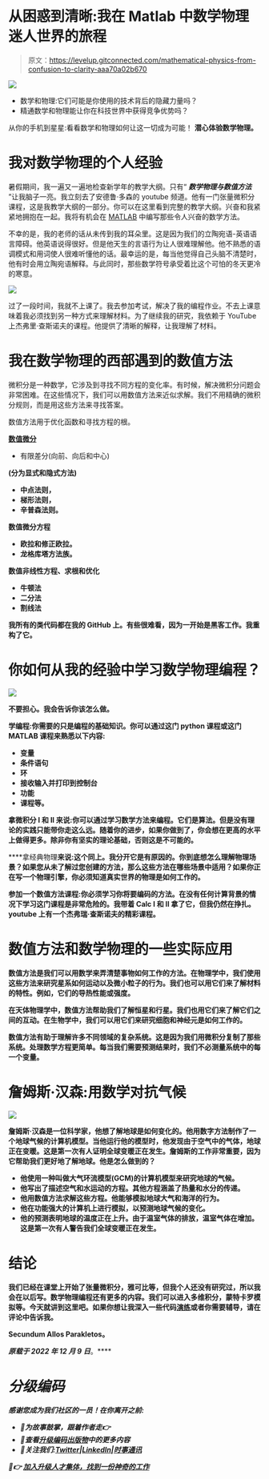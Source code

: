 # 从困惑到清晰:我在 Matlab 中数学物理迷人世界的旅程

> 原文：<https://levelup.gitconnected.com/mathematical-physics-from-confusion-to-clarity-aaa70a02b670>

![](img/d855842bce0b4767ae1dc6769c818629.png)

*   数学和物理:它们可能是你使用的技术背后的隐藏力量吗？
*   精通数学和物理能让你在科技世界中获得竞争优势吗？

从你的手机到星星:看看数学和物理如何让这一切成为可能！ **潜心体验数学物理。**

# 我对数学物理的个人经验

暑假期间，我一遍又一遍地检查新学年的教学大纲。只有“ ***数学物理与数值方法*** ”让我脑子一亮。我立刻去了安德鲁·多森的 youtube 频道。他有一门张量微积分课程，这是我教学大纲的一部分。你可以在这里看到完整的教学大纲。兴奋和我紧紧地拥抱在一起。我将有机会在 [MATLAB](https://www.mathworks.com/?s_tid=mlh_gn_logo) 中编写那些令人兴奋的数学方法。

不幸的是，我的老师的话从未传到我的耳朵里。这是因为我们的立陶宛语-英语语言障碍。他英语说得很好。但是他天生的言语行为让人很难理解他。他不熟悉的语调模式和用词使人很难听懂他的话。最幸运的是，每当他觉得自己头脑不清楚时，他有时会用立陶宛语解释。与此同时，那些数学符号承受着比这个可怕的冬天更冷的寒意。

![](img/994dcbc2a4b080f60a21c988608b6138.png)

过了一段时间，我就不上课了。我去参加考试，解决了我的编程作业。不去上课意味着我必须找到另一种方式来理解材料。为了继续我的研究，我依赖于 YouTube 上杰弗里·查斯诺夫的课程。他提供了清晰的解释，让我理解了材料。

# 我在数学物理的西部遇到的数值方法

微积分是一种数学，它涉及到寻找不同方程的变化率。有时候，解决微积分问题会非常困难。在这些情况下，我们可以用数值方法来近似求解。我们不用精确的微积分规则，而是用这些方法来寻找答案。

数值方法用于优化函数和寻找方程的根。

[**数值微分**](https://en.wikipedia.org/wiki/Numerical_differentiation)

*   有限差分(向前、向后和中心)

[](https://en.wikipedia.org/wiki/Numerical_integration)****(分为显式和隐式方法)****

*   **中点法则，**
*   **梯形法则，**
*   **辛普森法则。**

****数值微分方程****

*   **欧拉和修正欧拉。**
*   **龙格库塔方法族。**

****数值非线性方程、求根和优化****

*   **牛顿法**
*   **二分法**
*   **割线法**

**我所有的类代码都在我的 GitHub 上。有些很难看，因为一开始是黑客工作。我重构了它。**

# **你如何从我的经验中学习数学物理编程？**

**![](img/596086c1e0d7ca43656e8d55b1be1a28.png)**

**不要担心。我会告诉你该怎么做。**

****学编程**:你需要的只是编程的基础知识。你可以通过这门 python 课程或这门 MATLAB 课程来熟悉以下内容:**

*   **变量**
*   **条件语句**
*   **环**
*   **接收输入并打印到控制台**
*   **功能**
*   **课程等。**

****拿微积分 I 和 II** 来说:你可以通过学习数学方法来编程。它们是算法。但是没有理论的实践只能带你走这么远。随着你的进步，如果你做到了，你会想在更高的水平上做得更多。除非你有坚实的理论基础，否则这是不可能的。**

****拿经典物理**来说:这个同上。我分开它是有原因的。你到底想怎么理解物理场景？如果您从未了解过您创建的方法，那么这些方法在哪些场景中适用？如果你正在写一个物理引擎，你必须知道真实世界的物理是如何工作的。**

**参加一个数值方法课程:你必须学习你将要编码的方法。在没有任何计算背景的情况下学习这门课程是非常危险的。我带着 Calc I 和 II 拿了它，但我仍然在挣扎。youtube 上有一个杰弗瑞·查斯诺夫的精彩课程。**

# **数值方法和数学物理的一些实际应用**

**数值方法是我们可以用数学来弄清楚事物如何工作的方法。在物理学中，我们使用这些方法来研究星系如何运动以及微小粒子的行为。我们也可以用它们来了解材料的特性。例如，它们的导热性能或强度。**

**在天体物理学中，数值方法帮助我们了解恒星和行星。我们也用它们来了解它们之间的互动。在生物学中，我们可以用它们来研究细胞和神经元是如何工作的。**

**数值方法有助于理解许多不同领域的复杂系统。这是因为我们用微积分复制了那些系统。处理数学方程更简单。每当我们需要预测结果时，我们不必测量系统中的每一个变量。**

# **詹姆斯·汉森:用数学对抗气候**

**![](img/a7cefe32daf1261717a8aeaa075e3148.png)**

**詹姆斯·汉森是一位科学家，他想了解地球是如何变化的。他用数字方法制作了一个地球气候的计算机模型。当他运行他的模型时，他发现由于空气中的气体，地球正在变暖。这是第一次有人证明全球变暖正在发生。詹姆斯的工作非常重要，因为它帮助我们更好地了解地球。他是怎么做到的？**

*   **他使用一种叫做大气环流模型(GCM)的计算机模型来研究地球的气候。**
*   **他写出了描述空气和水运动的方程。其他方程涵盖了热量和水分的传递。**
*   **他用数值方法求解这些方程。他能够模拟地球大气和海洋的行为。**
*   **他在功能强大的计算机上进行模拟，以预测地球气候的变化。**
*   **他的预测表明地球的温度正在上升。由于温室气体的排放，温室气体在增加。这是第一次有人警告我们全球变暖正在发生。**

# **结论**

**我们已经在课堂上开始了张量微积分，雅可比等，但我个人还没有研究过，所以我会在以后写。数学物理编程还有更多的内容。我们可以进入多维积分，蒙特卡罗模拟等。今天就讲到这里吧。如果你想让我深入一些代码[演练](https://stephenadesina.com/category/advent-of-cyber-2022/)或者你需要辅导，请在评论中告诉我。**

****Secundum Allos Parakletos。****

***原载于 2022 年 12 月 9 日*[](https://stephenadesina.com/?p=303)**。****

# ***分级编码***

***感谢您成为我们社区的一员！在你离开之前:***

*   ***👏为故事鼓掌，跟着作者走👉***
*   ***📰查看[升级编码出版物](https://levelup.gitconnected.com/?utm_source=pub&utm_medium=post)中的更多内容***
*   ***🔔关注我们:[Twitter](https://twitter.com/gitconnected)|[LinkedIn](https://www.linkedin.com/company/gitconnected)|[时事通讯](https://newsletter.levelup.dev)***

***🚀👉 [**加入升级人才集体，找到一份神奇的工作**](https://jobs.levelup.dev/talent/welcome?referral=true)***